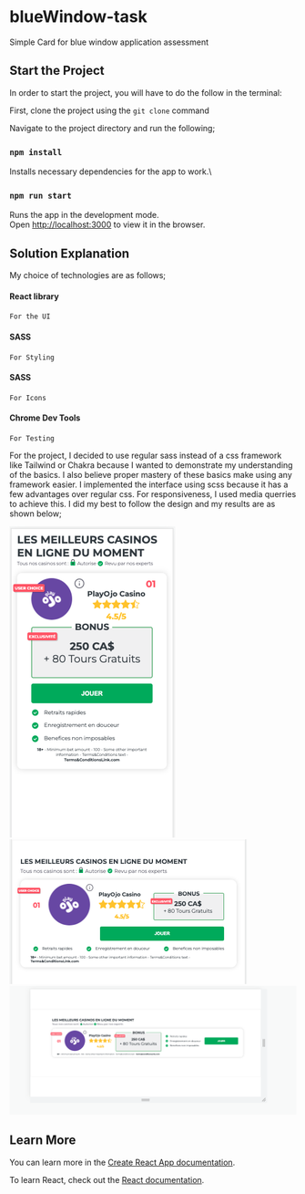 # blueWindow-task
Simple Card for blue window application assessment

## Start the Project

In order to start the project, you will have to do the follow in the terminal:

First, clone the project using the `git clone` command

Navigate to the project directory and run the following;

### `npm install`

Installs necessary dependencies for the app to work.\

### `npm run start`

Runs the app in the development mode.\
Open [http://localhost:3000](http://localhost:3000) to view it in the browser.

## Solution Explanation
My choice of technologies are as follows;
  #### React library 
    For the UI
  #### SASS
    For Styling
  #### SASS
    For Icons
  #### Chrome Dev Tools
    For Testing 

For the project, I decided to use regular sass instead of a css framework like Tailwind or Chakra because I wanted to demonstrate my understanding of the basics. I also believe proper mastery of these basics make using any framework easier.
I implemented the interface using scss because it has a few advantages over regular css. For responsiveness, I used media querries to achieve this.
I did my best to follow the design and my results are as shown below;

<img src="./src/screenshots/Screen Shot 2023-05-02 at 9.26.34 PM.png">
<img src="./src/screenshots/Screen Shot 2023-05-02 at 9.26.50 PM.png">
<img src="./src/screenshots/Screen Shot 2023-05-02 at 9.27.22 PM.png">

## Learn More

You can learn more in the [Create React App documentation](https://facebook.github.io/create-react-app/docs/getting-started).

To learn React, check out the [React documentation](https://reactjs.org/).
